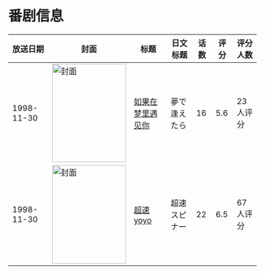 # 番剧信息

|放送日期|封面|标题|日文标题|话数|评分|评分人数|
|---|---|---|---|---|---|---|
|1998-11-30|<img src="//lain.bgm.tv/pic/cover/c/4c/f8/45771_Tem10.jpg" alt="封面" style="width:150px;height:200px;object-fit:cover;">|[如果在梦里遇见你](https://bangumi.tv/subject/45771)|夢で逢えたら|16|5.6|23人评分|
|1998-11-30|<img src="//lain.bgm.tv/pic/cover/c/f5/a4/85210_Z0FX9.jpg" alt="封面" style="width:150px;height:200px;object-fit:cover;">|[超速yoyo](https://bangumi.tv/subject/85210)|超速スピナー|22|6.5|67人评分|
